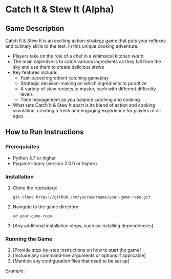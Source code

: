 # Catch It & Stew It (Alpha)

## Game Description

Catch It & Stew It is an exciting action-strategy game that puts your reflexes and culinary skills to the test. In this unique cooking adventure:

- Players take on the role of a chef in a whimsical kitchen world
- The main objective is to catch various ingredients as they fall from the sky and use them to create delicious stews
- Key features include:
  - Fast-paced ingredient catching gameplay
  - Strategic decision-making on which ingredients to prioritize
  - A variety of stew recipes to master, each with different difficulty levels
  - Time management as you balance catching and cooking
- What sets Catch It & Stew It apart is its blend of action and cooking simulation, creating a fresh and engaging experience for players of all ages

## How to Run Instructions

### Prerequisites

- Python 3.7 or higher
- Pygame library (version 2.0.0 or higher)

### Installation

1. Clone the repository:
   ```
   git clone https://github.com/yourusername/your-game-repo.git
   ```
2. Navigate to the game directory:
   ```
   cd your-game-repo
   ```
3. [Any additional installation steps, such as installing dependencies]

### Running the Game

1. [Provide step-by-step instructions on how to start the game]
2. [Include any command-line arguments or options if applicable]
3. [Mention any configuration files that need to be set up]

Example: